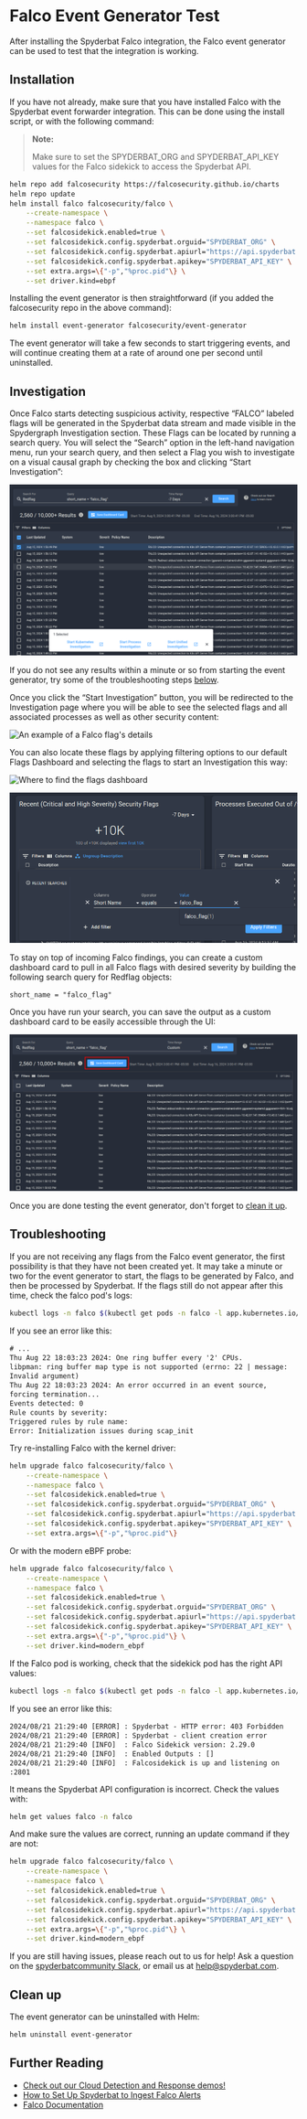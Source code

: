 # Falco Event Generator Test

After installing the Spyderbat Falco integration, the Falco event generator can be used to test that the integration is working.

## Installation

If you have not already, make sure that you have installed Falco with the Spyderbat event forwarder integration. This can be done using the install script, or with the following command:

> **Note:**
>
> Make sure to set the SPYDERBAT_ORG and SPYDERBAT_API_KEY values for the Falco sidekick to access the Spyderbat API.

```sh
helm repo add falcosecurity https://falcosecurity.github.io/charts 
helm repo update
helm install falco falcosecurity/falco \
    --create-namespace \
    --namespace falco \
    --set falcosidekick.enabled=true \
    --set falcosidekick.config.spyderbat.orguid="SPYDERBAT_ORG" \
    --set falcosidekick.config.spyderbat.apiurl="https://api.spyderbat.com" \
    --set falcosidekick.config.spyderbat.apikey="SPYDERBAT_API_KEY" \
    --set extra.args=\{"-p","%proc.pid"\} \
    --set driver.kind=ebpf
```

Installing the event generator is then straightforward (if you added the falcosecurity repo in the above command):

```sh
helm install event-generator falcosecurity/event-generator
```

The event generator will take a few seconds to start triggering events, and will continue creating them at a rate of around one per second until uninstalled.

## Investigation


Once Falco starts detecting suspicious activity, respective “FALCO” labeled flags will be generated in the Spyderbat data stream and made visible in the Spydergraph Investigation section. These Flags can be located by running a search query. You will select the “Search” option in the left-hand navigation menu, run your search query, and then select a Flag you wish to investigate on a visual causal graph by checking the box and clicking “Start Investigation”:

![An example of searching for Falco objects](./falco_search_example.png)

If you do not see any results within a minute or so from starting the event generator, try some of the troubleshooting steps [below](#troubleshooting).

Once you click the “Start Investigation” button, you will be redirected to the Investigation page where you will be able to see the selected flags and all associated processes as well as other security content:

![An example of a Falco flag's details](https://spyderbat.preview.strattic.io/wp-content/uploads/2022/10/Falco-new-image7.png)

You can also locate these flags by applying filtering options to our default Flags Dashboard and selecting the flags to start an Investigation this way:

![Where to find the flags dashboard](https://spyderbat.preview.strattic.io/wp-content/uploads/2022/10/filtering-flags-dashboard-1024x288.png)

![An example of a dashboard filtering rule for Falco.](./falco_dashboard_filter_example.png)


To stay on top of incoming Falco findings, you can create a custom dashboard card to pull in all Falco flags with desired severity by building the following search query for Redflag objects:

```
short_name = "falco_flag"
```

Once you have run your search, you can save the output as a custom dashboard card to be easily accessible through the UI:

![An example search, highlighting the "Save Dashboard Card" button](./falco_search_dashboard_example.png)

Once you are done testing the event generator, don't forget to [clean it up](#clean-up).

## Troubleshooting

If you are not receiving any flags from the Falco event generator, the first possibility is that they have not been created yet. It may take a minute or two for the event generator to start, the flags to be generated by Falco, and then be processed by Spyderbat. If the flags still do not appear after this time, check the falco pod's logs:

```sh
kubectl logs -n falco $(kubectl get pods -n falco -l app.kubernetes.io/name=falco -o jsonpath='{.items[0].metadata.name}')
```

If you see an error like this:

```
# ...
Thu Aug 22 18:03:23 2024: One ring buffer every '2' CPUs.
libpman: ring buffer map type is not supported (errno: 22 | message: Invalid argument)
Thu Aug 22 18:03:23 2024: An error occurred in an event source, forcing termination...
Events detected: 0
Rule counts by severity:
Triggered rules by rule name:
Error: Initialization issues during scap_init
```

Try re-installing Falco with the kernel driver:

```sh
helm upgrade falco falcosecurity/falco \
    --create-namespace \
    --namespace falco \
    --set falcosidekick.enabled=true \
    --set falcosidekick.config.spyderbat.orguid="SPYDERBAT_ORG" \
    --set falcosidekick.config.spyderbat.apiurl="https://api.spyderbat.com" \
    --set falcosidekick.config.spyderbat.apikey="SPYDERBAT_API_KEY" \
    --set extra.args=\{"-p","%proc.pid"\}
```

Or with the modern eBPF probe:

```sh
helm upgrade falco falcosecurity/falco \
    --create-namespace \
    --namespace falco \
    --set falcosidekick.enabled=true \
    --set falcosidekick.config.spyderbat.orguid="SPYDERBAT_ORG" \
    --set falcosidekick.config.spyderbat.apiurl="https://api.spyderbat.com" \
    --set falcosidekick.config.spyderbat.apikey="SPYDERBAT_API_KEY" \
    --set extra.args=\{"-p","%proc.pid"\} \
    --set driver.kind=modern_ebpf
```

If the Falco pod is working, check that the sidekick pod has the right API values:

```sh
kubectl logs -n falco $(kubectl get pods -n falco -l app.kubernetes.io/name=falcosidekick -o jsonpath='{.items[0].metadata.name}') | head
```

If you see an error like this:

```
2024/08/21 21:29:40 [ERROR] : Spyderbat - HTTP error: 403 Forbidden
2024/08/21 21:29:40 [ERROR] : Spyderbat - client creation error
2024/08/21 21:29:40 [INFO]  : Falco Sidekick version: 2.29.0
2024/08/21 21:29:40 [INFO]  : Enabled Outputs : []
2024/08/21 21:29:40 [INFO]  : Falcosidekick is up and listening on :2801
```

It means the Spyderbat API configuration is incorrect. Check the values with:

```sh
helm get values falco -n falco
```

And make sure the values are correct, running an update command if they are not:

```sh
helm upgrade falco falcosecurity/falco \
    --create-namespace \
    --namespace falco \
    --set falcosidekick.enabled=true \
    --set falcosidekick.config.spyderbat.orguid="SPYDERBAT_ORG" \
    --set falcosidekick.config.spyderbat.apiurl="https://api.spyderbat.com" \
    --set falcosidekick.config.spyderbat.apikey="SPYDERBAT_API_KEY" \
    --set extra.args=\{"-p","%proc.pid"\} \
    --set driver.kind=modern_ebpf
```

If you are still having issues, please reach out to us for help! Ask a question on the [spyderbatcommunity Slack](https://spyderbatcommunity.slack.com/), or email us at [help@spyderbat.com](mailto:help@spyderbat.com).

## Clean up

The event generator can be uninstalled with Helm:

```sh
helm uninstall event-generator
```

## Further Reading

- [Check out our Cloud Detection and Response demos!](../cdr.md)
- [How to Set Up Spyderbat to Ingest Falco Alerts](https://docs.spyderbat.com/tutorials/integrations/falco-connector-deployment)
- [Falco Documentation](https://falco.org/docs/)

